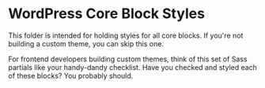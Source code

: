 # WordPress Core Block Styles

This folder is intended for holding styles for all core blocks.
If you're not building a custom theme, you can skip this one.

For frontend developers building custom themes, think of this
set of Sass partials like your handy-dandy checklist. Have you
checked and styled each of these blocks? You probably should.
